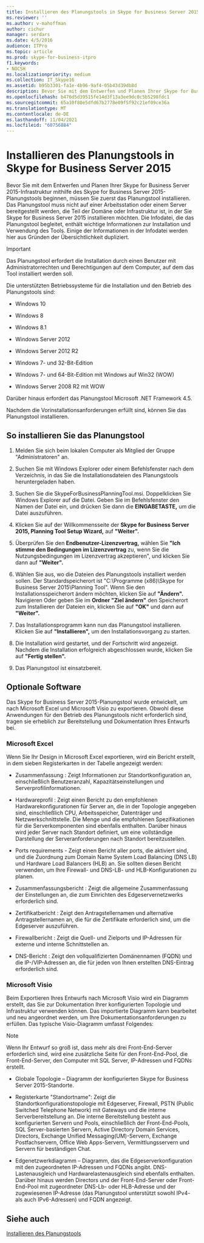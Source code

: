 ```yaml
---
title: Installieren des Planungstools in Skype for Business Server 2015
ms.reviewer: ''
ms.author: v-mahoffman
author: cichur
manager: serdars
ms.date: 4/5/2016
audience: ITPro
ms.topic: article
ms.prod: skype-for-business-itpro
f1.keywords:
- NOCSH
ms.localizationpriority: medium
ms.collection: IT_Skype16
ms.assetid: b95b3301-fa1e-4b96-9af4-05b43d39db8d
description: Bevor Sie mit dem Entwerfen und Planen Ihrer Skype for Business Server 2015-Infrastruktur mithilfe des Skype for Business Server 2015-Planungstools beginnen, müssen Sie zuerst das Planungstool installieren. Das Planungstool muss nicht auf einer Arbeitsstation oder einem Server bereitgestellt werden, die Teil der Domäne oder Infrastruktur ist, in der Sie Skype for Business Server 2015 installieren möchten. Die Infodatei, die das Planungstool begleitet, enthält wichtige Informationen zur Installation und Verwendung des Tools. Einige der Informationen in der Infodatei werden hier aus Gründen der Übersichtlichkeit dupliziert.
ms.openlocfilehash: b476d5d39515fe14d3f13a3ee9dc0c5b5298fdc1
ms.sourcegitcommit: 65a10f80e5dfd67b2778e09f5f92c21ef09ce36a
ms.translationtype: MT
ms.contentlocale: de-DE
ms.lasthandoff: 11/04/2021
ms.locfileid: "60756884"
---
```

# <a name="install-the-planning-tool-in-skype-for-business-server-2015"></a>Installieren des Planungstools in Skype for Business Server 2015

Bevor Sie mit dem Entwerfen und Planen Ihrer Skype for Business Server 2015-Infrastruktur mithilfe des Skype for Business Server 2015-Planungstools beginnen, müssen Sie zuerst das Planungstool installieren. Das Planungstool muss nicht auf einer Arbeitsstation oder einem Server bereitgestellt werden, die Teil der Domäne oder Infrastruktur ist, in der Sie Skype for Business Server 2015 installieren möchten. Die Infodatei, die das Planungstool begleitet, enthält wichtige Informationen zur Installation und Verwendung des Tools. Einige der Informationen in der Infodatei werden hier aus Gründen der Übersichtlichkeit dupliziert.

> [!IMPORTANT]
> Das Planungstool erfordert die Installation durch einen Benutzer mit Administratorrechten und Berechtigungen auf dem Computer, auf dem das Tool installiert werden soll.

Die unterstützten Betriebssysteme für die Installation und den Betrieb des Planungstools sind:

- Windows 10

- Windows 8

- Windows 8.1

- Windows Server 2012

- Windows Server 2012 R2

- Windows 7- und 32-Bit-Edition

- Windows 7- und 64-Bit-Edition mit Windows auf Win32 (WOW)

- Windows Server 2008 R2 mit WOW

Darüber hinaus erfordert das Planungstool Microsoft .NET Framework 4.5.

Nachdem die Vorinstallationsanforderungen erfüllt sind, können Sie das Planungstool installieren.



## <a name="to-install-the-planning-tool"></a>So installieren Sie das Planungstool

1. Melden Sie sich beim lokalen Computer als Mitglied der Gruppe "Administratoren" an.

2. Suchen Sie mit Windows Explorer oder einem Befehlsfenster nach dem Verzeichnis, in das Sie die Installationsdateien des Planungstools heruntergeladen haben.

3. Suchen Sie die SkypeForBusinessPlanningTool.msi. Doppelklicken Sie Windows Explorer auf die Datei. Geben Sie im Befehlsfenster den Namen der Datei ein, und drücken Sie dann die **EINGABETASTE,** um die Datei auszuführen.

4. Klicken Sie auf der Willkommensseite der **Skype for Business Server 2015, Planning Tool Setup Wizard,** auf **"Weiter".**

5. Überprüfen Sie den **Endbenutzer-Lizenzvertrag,** wählen Sie **"Ich stimme den Bedingungen im Lizenzvertrag** zu, wenn Sie die Nutzungsbedingungen im Lizenzvertrag akzeptieren", und klicken Sie dann auf **"Weiter".**

6. Wählen Sie aus, wo die Dateien des Planungstools installiert werden sollen. Der Standardspeicherort ist "C:\Programme (x86)\Skype for Business Server 2015\Planning Tool". Wenn Sie den Installationsspeicherort ändern möchten, klicken Sie auf **"Ändern".** Navigieren Oder geben Sie im **Ordner "Ziel ändern"** den Speicherort zum Installieren der Dateien ein, klicken Sie auf **"OK"** und dann auf **"Weiter".**

7. Das Installationsprogramm kann nun das Planungstool installieren. Klicken Sie auf **"Installieren",** um den Installationsvorgang zu starten.

8. Die Installation wird gestartet, und der Fortschritt wird angezeigt. Nachdem die Installation erfolgreich abgeschlossen wurde, klicken Sie auf **"Fertig stellen".**

9. Das Planungstool ist einsatzbereit.

## <a name="optional-software"></a>Optionale Software
<a name="Optional_Software"> </a>

Das Skype for Business Server 2015-Planungstool wurde entwickelt, um nach Microsoft Excel und Microsoft Visio zu exportieren. Obwohl diese Anwendungen für den Betrieb des Planungstools nicht erforderlich sind, tragen sie erheblich zur Bereitstellung und Dokumentation Ihres Entwurfs bei.

### <a name="microsoft-excel"></a>Microsoft Excel

Wenn Sie Ihr Design in Microsoft Excel exportieren, wird ein Bericht erstellt, in dem sieben Registerkarten in der Tabelle angezeigt werden:

- Zusammenfassung : Zeigt Informationen zur Standortkonfiguration an, einschließlich Benutzeranzahl, Kapazitätseinstellungen und Serverprofilinformationen.

- Hardwareprofil : Zeigt einen Bericht zu den empfohlenen Hardwarekonfigurationen für Server an, die in der Topologie angegeben sind, einschließlich CPU, Arbeitsspeicher, Datenträger und Netzwerkschnittstelle. Die Menge und die empfohlenen Spezifikationen für die Serverkomponenten sind ebenfalls enthalten. Darüber hinaus wird jeder Server nach Standort definiert, um eine vollständige Darstellung der Serveranforderungen nach Standort bereitzustellen.

- Ports requirements - Zeigt einen Bericht aller ports, die aktiviert sind, und die Zuordnung zum Domain Name System Load Balancing (DNS LB) und Hardware Load Balancers (HLB) an. Sie sollten diesen Bericht verwenden, um Ihre Firewall- und DNS-LB- und HLB-Konfigurationen zu planen.

- Zusammenfassungsbericht : Zeigt die allgemeine Zusammenfassung der Einstellungen an, die zum Einrichten des Edgeservernetzwerks erforderlich sind.

- Zertifikatbericht : Zeigt den Antragstellernamen und alternative Antragstellernamen an, die für die Zertifikate erforderlich sind, um die Edgeserver auszuführen.

- Firewallbericht : Zeigt die Quell- und Zielports und IP-Adressen für externe und interne Schnittstellen an.

- DNS-Bericht : Zeigt den vollqualifizierten Domänennamen (FQDN) und die IP-/VIP-Adressen an, die für jeden von Ihnen erstellten DNS-Eintrag erforderlich sind.

### <a name="microsoft-visio"></a>Microsoft Visio

Beim Exportieren Ihres Entwurfs nach Microsoft Visio wird ein Diagramm erstellt, das Sie zur Dokumentation Ihrer konfigurierten Topologie und Infrastruktur verwenden können. Das importierte Diagramm kann bearbeitet und neu angeordnet werden, um Ihre Dokumentationsanforderungen zu erfüllen. Das typische Visio-Diagramm umfasst Folgendes:

> [!NOTE]
> Wenn Ihr Entwurf so groß ist, dass mehr als drei Front-End-Server erforderlich sind, wird eine zusätzliche Seite für den Front-End-Pool, die Front-End-Server, den Computer mit SQL Server, IP-Adressen und FQDNs erstellt.

- Globale Topologie – Diagramm der konfigurierten Skype for Business Server 2015-Standorte.

- Registerkarte "Standortname": Zeigt die Standortkonfigurationstopologie mit Edgeserver, Firewall, PSTN (Public Switched Telephone Network) mit Gateways und die interne Serverbereitstellung an. Die interne Bereitstellung besteht aus konfigurierten Servern und Pools, einschließlich der Front-End-Pools, SQL Server-basierten Servern, Active Directory Domain Services, Directors, Exchange Unified Messaging(UM)-Servern, Exchange Postfachservern, Office Web Apps-Servern, Vermittlungsservern und Servern für beständigen Chat.

- Edgenetzwerkdiagramm – Diagramm, das die Edgeserverkonfiguration mit den zugeordneten IP-Adressen und FQDNs angibt. DNS-Lastenausgleich und Hardwarelastenausgleich sind ebenfalls enthalten. Darüber hinaus werden Directors und der Front-End-Server oder Front-End-Pool mit zugeordneter DNS-Lb- oder HLB-Adresse und der zugewiesenen IP-Adresse (das Planungstool unterstützt sowohl IPv4- als auch IPv6-Adressen) und FQDN angezeigt.

## <a name="see-also"></a>Siehe auch
<a name="Optional_Software"> </a>

[Installieren des Planungstools](/previous-versions/office/lync-server-2013/lync-server-2013-installing-the-planning-tool)